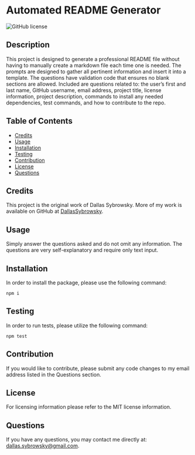 
# Automated README Generator
![GitHub license](https://img.shields.io/badge/license-MIT-blue.svg)

## Description

This project is designed to generate a professional README file without having to manually create a markdown file each time one is needed. The prompts are designed to gather all pertinent information and insert it into a template. The questions have validation code that ensures no blank sections are allowed. Included are questions related to: the user’s first and last name, GitHub username, email address, project title, license information, project description, commands to install any needed dependencies, test commands, and how to contribute to the repo.

## Table of Contents

- [Credits](#credits)
- [Usage](#usage)
- [Installation](#installation)
- [Testing](#testing)
- [Contribution](#contribution)
- [License](#license)
- [Questions](#questions)



## Credits

This project is the original work of Dallas Sybrowsky. More of my work is available on GitHub at [DallasSybrowsky](https://github.com/DallasSybrowsky).

## Usage

Simply answer the questions asked and do not omit any information. The questions are very self-explanatory and require only text input.

## Installation

In order to install the package, please use the following command: 

```
npm i
```

## Testing

In order to run tests, please utilize the following command: 

```
npm test
```

## Contribution

If you would like to contribute, please submit any code changes to my email address listed in the Questions section.

## License

For licensing information please refer to the MIT license information.

## Questions

If you have any questions, you may contact me directly at: dallas.sybrowsky@gmail.com.
